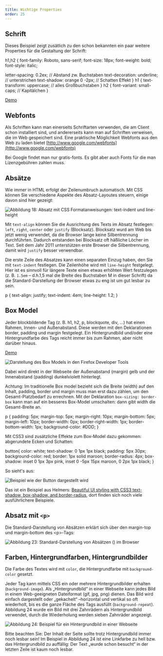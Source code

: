 ```yaml
---
title: Wichtige Properties
order: 25
---
```


Schrift
-----------------------------

Dieses Beispiel zeigt zusätlich zu den schon bekannten
ein paar weitere  Properties für die Gestaltung der Schrift:

<css>
h1,h2 {
  font-family: Roboto, sans-serif;
  font-size: 18px;
  font-weight: bold;
  font-style: italic;

  letter-spacing: 0.2ex;  //  Abstand zw. Buchstaben
  text-decoration: underline;  // unterstrichen
  text-shadow: orange 0 -2px;  // Schatten Effekt
}
h1 {
  text-transform: uppercase;   // alles Großbuchstaben
}
h2 {
  font-variant: small-caps;    // Kapitälchen
}
</css>

[Demo](/images/css/text-css.html)

Webfonts
--------

Als Schriften kann man einerseits Schriftarten verwenden, die am Client schon
installiert sind, und andererseits kann man auf Schriften verweisen, die im Web
gespeichert sind.  Eine praktische Möglichkeit Webfonts aus den Web zu laden
bietet [http://www.google.com/webfonts](http://www.google.com/webfonts)

Bei Google findet man nur gratis-fonts.  Es gibt aber auch Fonts für die
man Lizenzgebühren zahlen muss.


Absätze
---------
Wie immer in HTML erfolgt der Zeilenumbruch automatisch. Mit CSS können Sie verschiedene Aspekte des Absatz-Layoutes steuern, einige davon sind hier gezeigt:


![Abbildung 18: Absatz mit CSS Formatanweisungen: text-indent und line-height](/images/css/absatz.png)

Mit `text-align` können Sie die Ausrichtung des Texts im Absatz festlegen: `left`, `right`, `center` oder `justify` (Blocksatz). Blocksatz wurd am Web bis jetzt wenig verwendet, da die Browser lange keine Silbentrennung durchführten. Dadurch entstanden bei Blocksatz oft häßliche Löcher im Text. Seit dem Jahr 2011 unterstützen erste Browser die Silbentrennung, damit wird `justify` besser verwendbar.

Die erste Zeile des Absatzes kann einen separaten Einzug haben, den Sie mit `text-indent` festlegen. Die Zeilenhöhe wird mit `line-height` festgelegt. Hier ist es sinnvoll für längere Texte einen etwas erhöhten Wert festzulegen (z. B. `1.5em` – d.h.1,5 mal die Breite des Buchstaben M in dieser Schrift) da die Standard-Darstellung der Browser etwas zu eng ist um gut lesbar zu sein.

<css>
p {
   text-align: justify;
   text-indent: 4em;
   line-height: 1.2;
}
</css>




Box Model
---------

Jeder blockbildende Tag (z. B. h1, h2, p, blockquote, div, …) hat einen Rahmen, Innen- und Außenabstand. Diese werden mit den Deklarationen border, padding und margin festgelegt. Ein Hintergrundbild und/oder eine Hintergrundfarbe des Tags reicht immer bis zum Rahmen, aber nicht darüber hinaus.

[Demo](/images/css/box.html)


![Darstellung des Box Models in den Firefox Developer Tools](/images/css/boxmodel.png)


Dabei wird direkt in der Webseite der Außenabstand (margin) gelb und der Innenabstand (padding) dunkelviolett hinterlegt. 

Achtung: Im traditionelle Box model bezieht sich die Breite (width) auf
den Inhalt, padding, border und margin muss man erst dazu zählen, um den
Gesamt-Platzbedarf zu errechnen. Mit der Deklaration `box-sizing: border-box` 
kann man auf ein besseres Box-Model umschalten: dann gibt width die Gesamt-Breite an.  

<css>
  p {
  padding: 5px;
  margin-top: 5px;
  margin-right: 10px;
  margin-bottom: 5px;
  margin-left: 10px;
  border-width: 0px;
  border-right-width: 1px;
  border-bottom-width: 1px;
  background-color: #DDD;
  }
</css>

Mit CSS3 sind zusätzliche Effekte zum Box-Model dazu gekommen: abgerundete Ecken
und Schatten:

<css>
button{
   color: white;
   text-shadow: 0 1px 1px black;
   padding: 5px 30px;
   background-color: red;
   border: 1px solid maroon;
   border-radius: 4px;
   box-shadow: inset 0 1px 3px pink, inset 0 -5px 15px maroon, 0 2px 1px black;
}
</css>

So sieht's aus:

![Beispiel wie der Button dargestellt wird](/images/button-border-radius.png)

Das ist ein Beispiel aus Helmers:
[Beautiful UI styling with CSS3 text-shadow, box-shadow, and border-radius](http://dev.opera.com/articles/view/beautiful-ui-styling-with-css3-text-shadow-box-shadow-and-border-radius/), dort finden
sich noch viele ausführlichere Beispiele.

Absatz mit `<p>`
--------------

Die Standard-Darstellung von Absätzen erklärt sich über den margin-top und margin-bottom des &lt;p&gt;-Tags:

![Abbildung 23: Standard-Darstellung von Absätzen (<p>) im Browser](/images/image086.png)

Farben, Hintergrundfarben, Hintergrundbilder
--------

Die Farbe des Textes wird mit `color`, die Hintergrundfarbe mit `background-color` gesetzt.  

Jeder Tag kann mittels CSS ein oder mehrere Hintergrundbilder erhalten (`background-image`). Als „Hintergrundbild“ in einer Webseite kann jedes Bild in einem Web-geeigneten Dateiformat (gif, jpg, png) dienen. Das Bild wird einfach dargestellt oder „gekachelt“ –horizontal und vertikal so oft wiederholt, bis es die ganze Fläche des Tags ausfüllt (`background-repeat`). Abbildung 24 wurde ein Bild mit drei Zahnrädern als Hintergrundbild verwendet, durch die Wiederholung werden sieben Zahnräder angezeigt. 

![Abbildung 24: Beispiel für ein Hintergrundbild in einer Webseite](/images/image088.png)

Bitte beachten Sie: Der Inhalt der Seite sollte trotz Hintergrundbild immer noch lesbar sein! Im Beispiel in Abbildung 24 ist eine Linkfarbe zu hell bzw. das Hintergrundbild zu auffällig: Der Text „wurde schon besucht“ in der letzten Zeile ist kaum noch lesbar. 

